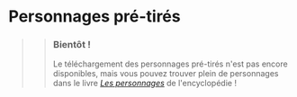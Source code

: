 # Personnages pré-tirés

>> ### Bientôt !
>>
>> Le téléchargement des personnages pré-tirés n'est pas encore disponibles, mais vous pouvez trouver plein de personnages dans le livre [*Les personnages*](/Encyclopédie/Personnages) de l'encyclopédie !
